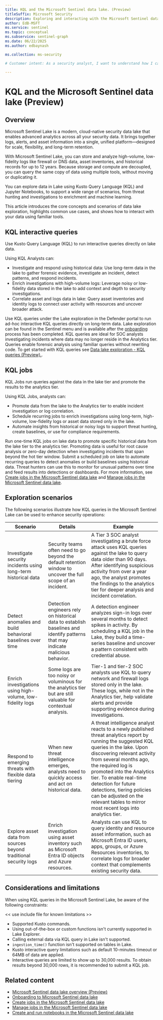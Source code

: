 ```yaml
---  
title: KQL and the Microsoft Sentinel data lake. (Preview)
titleSuffix: Microsoft Security  
description: Exploring and interacting with the Microsoft Sentinel data lake using KQL.
author: EdB-MSFT  
ms.service: sentinel  
ms.topic: conceptual
ms.subservice: sentinel-graph
ms.date: 06/22/2025
ms.author: edbaynash  

ms.collection: ms-security  

# Customer intent: As a security analyst, I want to understand how I can use KQL to explore and analyze data in the Microsoft Sentinel data lake, so that I can effectively investigate incidents and enhance my security operations.

---
```



# KQL and the Microsoft Sentinel data lake (Preview)

## Overview
Microsoft Sentinel Lake is a modern, cloud-native security data lake that enables advanced analytics across all your security data. It brings together logs, alerts, and asset information into a single, unified platform—designed for scale, flexibility, and long-term retention.

With Microsoft Sentinel Lake, you can store and analyze high-volume, low-fidelity logs like firewall or DNS data, asset inventories, and historical records for up to 12 years. Because storage and compute are decoupled, you can query the same copy of data using multiple tools, without moving or duplicating it.

You can explore data in Lake using Kusto Query Language (KQL) and Jupyter Notebooks, to support a wide range of scenarios, from threat hunting and investigations to enrichment and machine learning.

This article introduces the core concepts and scenarios of data lake exploration, highlights common use cases, and shows how to interact with your data using familiar tools.

## KQL interactive queries

Use Kusto Query Language (KQL) to run interactive queries directly on lake data. 

Using KQL Analysts can:

+ Investigate and respond using historical data: Use long-term data in the lake to gather forensic evidence, investigate an incident, detect patterns, and respond incidents.
+ Enrich investigations with high-volume logs: Leverage noisy or low-fidelity data stored in the lake to add context and depth to security investigations.
+ Correlate asset and logs data in lake: Query asset inventories and identity logs to connect user activity with resources and uncover broader attack.

Use KQL queries under the Lake exploration in the Defender portal to run ad-hoc interactive KQL queries directly on long-term data.  Lake exploration can be found in the Sentinel menu and is available after the [onboarding](sentinel-lake-onboarding.md) process has been completed. KQL queries are ideal for SOC analysts investigating incidents where data may no longer reside in the Analytics tier. Queries enable forensic analysis using familiar queries without rewriting code. To get started with KQL queries see [Data lake exploration - KQL queries (Preview).](kql-queries.md). 

## KQL jobs 

KQL Jobs run queries against the data in the lake tier and promote the results to the analytics tier.

Using KQL Jobs, analysts can:
+ Promote data from the lake to the Analytics tier to enable incident investigation or log correlation.
+ Schedule recurring jobs to enrich investigations using long-term, high-volume, low-fidelity logs or asset data stored only in the lake.
+ Automate insights from historical or noisy logs to support threat hunting, create baselines, or use for compliance requirements.


Run one-time KQL jobs on lake data to promote specific historical data from the lake tier to the analytics tier. Promoting data is useful for root cause analysis or zero-day detection when investigating incidents that span beyond the hot tier window. Submit a scheduled job on lake to automate recurring queries to detect anomalies or build baselines using historical data. Threat hunters can use this to monitor for unusual patterns over time and feed results into detections or dashboards. For more information, see [Create jobs in the Microsoft Sentinel data lake](kql-jobs.md) and [Manage jobs in the Microsoft Sentinel data lake](kql-manage-jobs.md).



## Exploration scenarios

The following scenarios illustrate how KQL queries in the Microsoft Sentinel Lake can be used to enhance security operations:

| Scenario | Details | Example |
|----------|---------|---------|
| Investigate security incidents using long-term historical data | Security teams often need to go beyond the default retention window to uncover the full scope of an incident. | A Tier 3 SOC analyst investigating a brute force attack uses KQL queries against the lake to query data older than 90 days. After identifying suspicious activity from over a year ago, the analyst promotes the findings to the analytics tier for deeper analysis and incident correlation. |
|Detect anomalies and build behavioral baselines over time| Detection engineers rely on historical data to establish baselines and identify patterns that may indicate malicious behavior. | A detection engineer analyzes sign-in logs over several months to detect spikes in activity. By scheduling a KQL job in the Lake, they build a time-series baseline and uncover a pattern consistent with credential abuse. |
| Enrich investigations using high-volume, low-fidelity logs | Some logs are too noisy or voluminous for the analytics tier but are still valuable for contextual analysis. | Tier-1 and tier-2 SOC analysts use KQL to query network and firewall logs stored only in the lake. These logs, while not in the Analytics tier, help validate alerts and provide supporting evidence during investigations. |
| Respond to emerging threats with flexible data tiering | When new threat intelligence emerges, analysts need to quickly access and act on historical data. | A threat intelligence analyst reacts to a newly published threat analytics report by running the suggested KQL queries in the lake. Upon discovering relevant activity from several months ago, the required log is promoted into the Analytics tier. To enable real-time detection for future detections, tiering policies can be adjusted on the relevant tables to mirror most recent logs into analytics tier. |
| Explore asset data from sources beyond traditional security logs | Enrich investigation using asset inventory such as Microsoft Entra ID objects and Azure resources. | Analysts can use KQL to query identity and resource asset information, such as Microsoft Entra ID users, apps, groups, or Azure Resources inventories, to correlate logs for broader context that complements existing security data. |



## Considerations and limitations

When using KQL queries in the Microsoft Sentinel Lake, be aware of the following constraints:

<< use include file for known limitations >>
- Supported Kusto commands.
- Using out-of-the-box or custom functions isn't currently supported in Lake Explorer.
- Calling external data via KQL query in Lake isn't supported.
- `ingestion_time()` function isn't supported on tables in Lake.
- Kusto interactive query limitations such as default 10-minutes timeout or 64MB of data are applied.
- Interactive queries are limited to show up to 30,000 results. To obtain results beyond 30,000 rows, it is recommended to submit a KQL job.

## Related content

- [Microsoft Sentinel data lake overview (Preview)](overview.md)
- [Onboarding to Microsoft Sentinel data lake](sentinel-lake-onboarding.md)
- [Create jobs in the Microsoft Sentinel data lake](kql-jobs.md)
- [Manage jobs in the Microsoft Sentinel data lake](kql-manage-jobs.md)
- [Create and run notebooks in the Microsoft Sentinel data lake](notebooks.md)